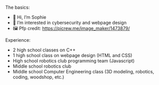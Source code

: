 The basics:

- 👋 Hi, I’m Sophie
- 👀 I’m interested in cybersecurity and webpage design
- 🖼️ Pfp credit: https://picrew.me/image_maker/1473879/

Experience:

- 2 high school classes on C++
- 1 high school class on webpage design (HTML and CSS)
- High school robotics club programming team (Javascript)
- Middle school robotics club
- Middle school Computer Engineering class (3D modeling, robotics, coding, woodshop, etc.)
